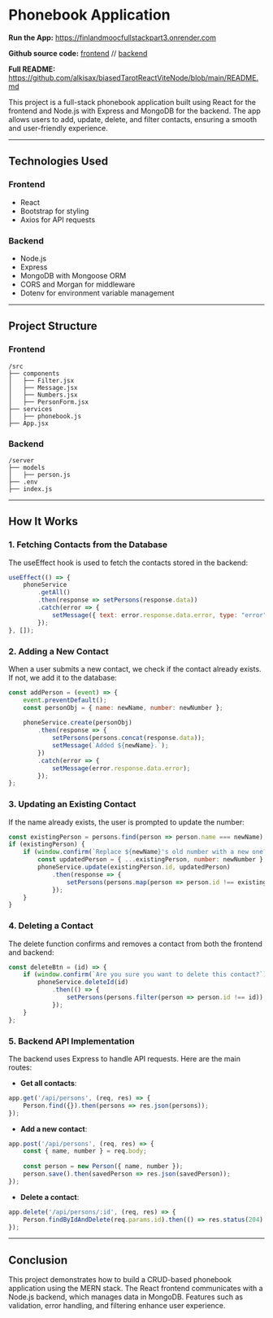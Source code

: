 # Phonebook Application

**Run the App:** https://finlandmoocfullstackpart3.onrender.com

**Github source code:** [frontend](https://github.com/alkisax/FinlandMOOCFullStack/tree/master/part2/phonebook) // [backend](https://github.com/alkisax/FinlandMoocFullStackPart3)

**Full README:** https://github.com/alkisax/biasedTarotReactViteNode/blob/main/README.md



This project is a full-stack phonebook application built using React for the frontend and Node.js with Express and MongoDB for the backend. The app allows users to add, update, delete, and filter contacts, ensuring a smooth and user-friendly experience.

---

## Technologies Used

### Frontend
- React
- Bootstrap for styling
- Axios for API requests

### Backend
- Node.js
- Express
- MongoDB with Mongoose ORM
- CORS and Morgan for middleware
- Dotenv for environment variable management

---

## Project Structure

### Frontend
```
/src
├── components
│   ├── Filter.jsx
│   ├── Message.jsx
│   ├── Numbers.jsx
│   ├── PersonForm.jsx
├── services
│   ├── phonebook.js
├── App.jsx
```

### Backend
```
/server
├── models
│   ├── person.js
├── .env
├── index.js
```

---

## How It Works

### 1. Fetching Contacts from the Database

The useEffect hook is used to fetch the contacts stored in the backend:

```jsx
useEffect(() => {
    phoneService
        .getAll()
        .then(response => setPersons(response.data))
        .catch(error => {
            setMessage({ text: error.response.data.error, type: "error" });
        });
}, []);
```

### 2. Adding a New Contact

When a user submits a new contact, we check if the contact already exists. If not, we add it to the database:

```jsx
const addPerson = (event) => {
    event.preventDefault();
    const personObj = { name: newName, number: newNumber };
    
    phoneService.create(personObj)
        .then(response => {
            setPersons(persons.concat(response.data));
            setMessage(`Added ${newName}.`);
        })
        .catch(error => {
            setMessage(error.response.data.error);
        });
};
```

### 3. Updating an Existing Contact

If the name already exists, the user is prompted to update the number:

```jsx
const existingPerson = persons.find(person => person.name === newName);
if (existingPerson) {
    if (window.confirm(`Replace ${newName}'s old number with a new one?`)) {
        const updatedPerson = { ...existingPerson, number: newNumber };
        phoneService.update(existingPerson.id, updatedPerson)
            .then(response => {
                setPersons(persons.map(person => person.id !== existingPerson.id ? person : response.data));
            });
    }
}
```

### 4. Deleting a Contact

The delete function confirms and removes a contact from both the frontend and backend:

```jsx
const deleteBtn = (id) => {
    if (window.confirm(`Are you sure you want to delete this contact?`)) {
        phoneService.deleteId(id)
            .then(() => {
                setPersons(persons.filter(person => person.id !== id));
            });
    }
};
```

### 5. Backend API Implementation

The backend uses Express to handle API requests. Here are the main routes:

- **Get all contacts**:

```js
app.get('/api/persons', (req, res) => {
    Person.find({}).then(persons => res.json(persons));
});
```

- **Add a new contact**:

```js
app.post('/api/persons', (req, res) => {
    const { name, number } = req.body;
    
    const person = new Person({ name, number });
    person.save().then(savedPerson => res.json(savedPerson));
});
```

- **Delete a contact**:

```js
app.delete('/api/persons/:id', (req, res) => {
    Person.findByIdAndDelete(req.params.id).then(() => res.status(204).end());
});
```

---

## Conclusion
This project demonstrates how to build a CRUD-based phonebook application using the MERN stack. The React frontend communicates with a Node.js backend, which manages data in MongoDB. Features such as validation, error handling, and filtering enhance user experience.

